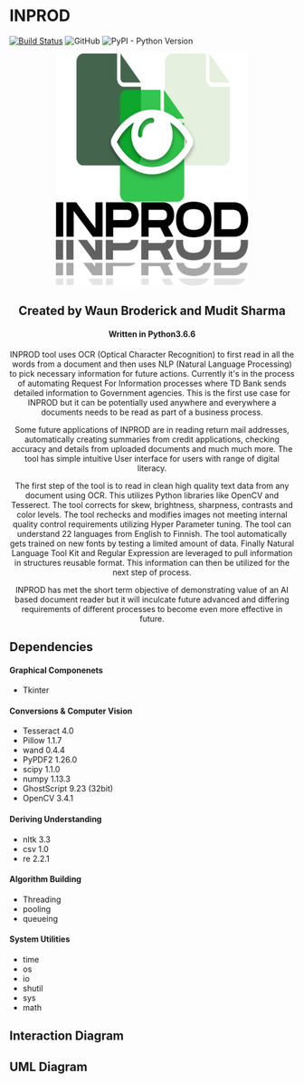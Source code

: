 
<HTML>
  <head>
  <meta charset="UTF-8">
  <meta name="description" content="Source code for the inprod project">
  <meta name="keywords" content="Python, OCR, NLP, NLTK, Computer, Vision, Document, AI, Tesseract, OpenCV">
  <meta name="author" content="Waun Broderick">
  <meta name="viewport" content="width=device-width, initial-scale=1.0">
</head>
  <h1>INPROD</h1>
  
[![Build Status](https://travis-ci.com/WaunBroderick/INPROD.svg?branch=master)](https://travis-ci.com/WaunBroderick/INPROD)
![GitHub](https://img.shields.io/github/license/mashape/apistatus.svg)
![PyPI - Python Version](https://img.shields.io/pypi/pyversions/Django.svg)



  <center>
  <img src="props/inprod-logo.png" alt="INPROD logo" height="410" width="340">
  </center>
  <center>
    <h2>Created by Waun Broderick and Mudit Sharma</h2>
    <h4>Written in Python3.6.6</h4>
    <p>
      INPROD tool uses OCR (Optical Character Recognition) to first read in all the words from a document and then uses NLP (Natural Language Processing) to pick necessary information for future actions. Currently it's in the process of automating Request For Information processes where TD Bank sends detailed information to Government agencies. This is the first use case for INPROD but it can be potentially used anywhere and everywhere a documents needs to be read as part of a business process.

 

Some future applications of INPROD are in reading return mail addresses, automatically creating summaries from credit applications, checking accuracy and details from uploaded documents and much much more. The tool has simple intuitive User interface for users with range of digital literacy.</center>
  
  
  <center><p>
  The first step of the tool is to read in clean high quality text data from any document using OCR. This utilizes Python libraries like OpenCV and Tesserect. The tool corrects for skew, brightness, sharpness, contrasts and color levels. The tool rechecks and modifies images not meeting internal quality control requirements utilizing Hyper Parameter tuning. The tool can understand 22 languages from English to Finnish. The tool automatically gets trained on new fonts by testing a limited amount of data. Finally Natural Language Tool Kit and Regular Expression are leveraged to pull information in structures reusable format. This information can then be utilized for the next step of process.

 

INPROD has met the short term objective of demonstrating value of an AI based document reader but it will inculcate future advanced and differing requirements of different processes to become even more effective in future.

 
  </p></center>
  
  <h2>Dependencies</h2>
  <h4>Graphical Componenets</h4>
  <ul>
  <li>
    Tkinter
  </li>
  </ul>
  <h4>Conversions & Computer Vision</h4>
  <ul>
  <li>
    Tesseract 4.0
  </li>
  <li>
    Pillow 1.1.7
  </li>
    <li>
      wand 0.4.4
  </li>
    <li>
      PyPDF2 1.26.0
  </li>
    <li>
      scipy 1.1.0
  </li>
    <li>
      numpy 1.13.3
  </li>
  <li>
      GhostScript 9.23 (32bit)
  </li>
  <li>
    OpenCV 3.4.1
  </li>
  </ul>
   <h4>Deriving Understanding</h4>
  <ul>
  <li>
    nltk 3.3
  </li>
  <li>
    csv 1.0
  </li>
    <li>
      re 2.2.1
  </li>
  </ul>
   <h4>Algorithm Building</h4>
  <ul>
  <li>
    Threading
  </li>
    <li>
      pooling
  </li>
    <li>
      queueing
  </li>
  </ul>
   <h4>System Utilities</h4>
  <ul>
  <li>
    time
  </li>
    <li>
      os
  </li>
    <li>
      io
  </li>
    <li>
      shutil
  </li>
    <li>
      sys
  </li>
    <li>
      math
  </li>
  </ul>
  <h2>Interaction Diagram</h2>
  
  <h2>UML Diagram</h2>
  
</HTML>
